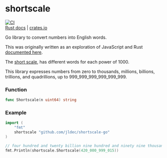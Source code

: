 # shortscale

[![CI](https://github.com/jldec/shortscale-go/workflows/CI/badge.svg)](https://github.com/jldec/shortscale-go/actions)  
[Rust docs](https://docs.rs/shortscale) | [crates.io](https://crates.io/crates/shortscale)

Go library to convert numbers into English words.

This was originally written as an exploration of JavaScript and Rust [documented here](https://jldec.me/forays-from-node-to-rust).

The [short scale](https://en.wikipedia.org/wiki/Long_and_short_scales#Comparison),
has different words for each power of 1000.

This library expresses numbers from zero to thousands,
millions, billions, trillions, and quadrillions, up to 999_999_999_999_999_999.

### Function
```go
func Shortscale(n uint64) string
```

### Example
```go
import (
    "fmt"
    shortscale "github.com/jldec/shortscale-go"
)

// four hundred and twenty billion nine hundred and ninety nine thousand and fifteen
fmt.Println(shortscale.Shortscale(420_000_999_015))
```
